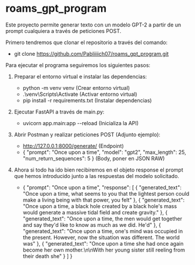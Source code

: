 # roams_gpt_program

Este proyecto permite generar texto con un modelo GPT-2 a partir de un prompt cualquiera a través de peticiones POST.

Primero tendremos que clonar el repositorio a través del comando:
- git clone https://github.com/Pabliiiich07/roams_gpt_program.git

Para ejecutar el programa seguiremos los siguientes pasos:

1. Preparar el entorno virtual e instalar las dependencias:
    - python -m venv venv (Crear entorno virtual)
    - .\venv\Scripts\Activate (Activar entorno virtual)
    - pip install -r requirements.txt (Instalar dependencias)

2. Ejecutar FastAPI a través de main.py:
    - uvicorn app.main:app --reload (Inicializa la API)

3. Abrir Postman y realizar peticiones POST (Adjunto ejemplo):
    - http://127.0.0.1:8000/generate/ (Endpoint)
    - { "prompt": "Once upon a time", "model": "gpt2", "max_length": 25, "num_return_sequences": 5 } (Body, poner en JSON RAW)

4. Ahora si todo ha ido bien recibiremos en el objeto response el prompt que hemos introducido junto a las respuestas del modelo solicitado.
    - {
    "prompt": "Once upon a time",
    "response": [
        {
            "generated_text": "Once upon a time, what seems to you that the lightest person could make a living being with that power, you felt"
        },
        {
            "generated_text": "Once upon a time, a black hole created by a black hole's mass would generate a massive tidal field and create gravity."
        },
        {
            "generated_text": "Once upon a time, the men would get together and say they'd like to know as much as we did. He'd"
        },
        {
            "generated_text": "Once upon a time, one's mind was occupied in the present. However, now the situation was different. The world was"
        },
        {
            "generated_text": "Once upon a time she had once again become her own mother.\n\nWith her young sister still reeling from their death she"
        }
    ]
}

